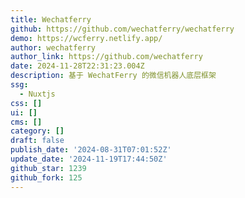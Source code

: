 ```yaml
---
title: Wechatferry
github: https://github.com/wechatferry/wechatferry
demo: https://wcferry.netlify.app/
author: wechatferry
author_link: https://github.com/wechatferry
date: 2024-11-28T22:31:23.004Z
description: 基于 WechatFerry 的微信机器人底层框架
ssg:
  - Nuxtjs
css: []
ui: []
cms: []
category: []
draft: false
publish_date: '2024-08-31T07:01:52Z'
update_date: '2024-11-19T17:44:50Z'
github_star: 1239
github_fork: 125
---
```

